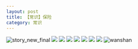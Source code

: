 ```yaml
---
layout: post
title: 【常识】保险
category: 常识
---
```

![story_new_final](http://se6jhw04b.hd-bkt.clouddn.com/img/story_new_final_0322.png)
![](http://se6jhw04b.hd-bkt.clouddn.com/img/insurance-220404-6.png)
![](http://se6jhw04b.hd-bkt.clouddn.com/img/insurance-220404-2.png)
![](http://se6jhw04b.hd-bkt.clouddn.com/img/insurance-220404-3.png)
![](http://se6jhw04b.hd-bkt.clouddn.com/img/insurance-220404-4.png)
![](http://se6jhw04b.hd-bkt.clouddn.com/img/insurance-220404-5.png)
![](http://se6jhw04b.hd-bkt.clouddn.com/img/insurance-220404-1.png)
![](http://se6jhw04b.hd-bkt.clouddn.com/img/insurance-220404-7.png)
![wanshan](http://se6jhw04b.hd-bkt.clouddn.com/img/wanshan.png)